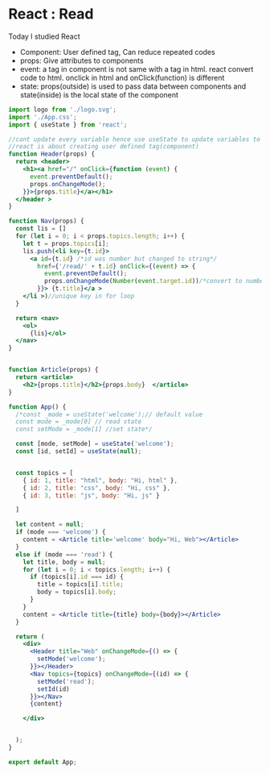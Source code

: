 # React : Read

Today I studied React
- Component: User defined tag, Can reduce repeated codes
- props: Give attributes to components
- event: a tag in component is not same with a tag in html. react convert code to html. onclick in html and onClick(function) is different
- state: props(outside) is used to pass data between components and state(inside) is the local state of the component 


```jsx
import logo from './logo.svg';
import './App.css';
import { useState } from 'react';

//cant update every variable hence use useState to update variables to be updated
//react is about creating user defined tag(component)
function Header(props) {
  return <header>
    <h1><a href="/" onClick={function (event) {
      event.preventDefault();
      props.onChangeMode();
    }}>{props.title}</a></h1>
  </header >
}

function Nav(props) {
  const lis = []
  for (let i = 0; i < props.topics.length; i++) {
    let t = props.topics[i];
    lis.push(<li key={t.id}>
      <a id={t.id} /*id was number but changed to string*/
        href={'/read/' + t.id} onClick={(event) => {
          event.preventDefault();
          props.onChangeMode(Number(event.target.id))/*convert to number*/;
        }}> {t.title}</a >
    </li >)//unique key in for loop
  }

  return <nav>
    <ol>
      {lis}</ol>
  </nav>
}


function Article(props) {
  return <article>
    <h2>{props.title}</h2>{props.body}  </article>
}

function App() {
  /*const _mode = useState('welcome');// default value
  const mode = _mode[0] // read state
  const setMode = _mode[1] //set state*/

  const [mode, setMode] = useState('welcome');
  const [id, setId] = useState(null);


  const topics = [
    { id: 1, title: "html", body: "Hi, html" },
    { id: 2, title: "css", body: "Hi, css" },
    { id: 3, title: "js", body: "Hi, js" }

  ]

  let content = null;
  if (mode === 'welcome') {
    content = <Article title='welcome' body="Hi, Web"></Article>
  }
  else if (mode === 'read') {
    let title, body = null;
    for (let i = 0; i < topics.length; i++) {
      if (topics[i].id === id) {
        title = topics[i].title;
        body = topics[i].body;
      }
    }
    content = <Article title={title} body={body}></Article>
  }

  return (
    <div>
      <Header title="Web" onChangeMode={() => {
        setMode('welcome');
      }}></Header>
      <Nav topics={topics} onChangeMode={(id) => {
        setMode('read');
        setId(id)
      }}></Nav>
      {content}

    </div>


  );
}

export default App;

```